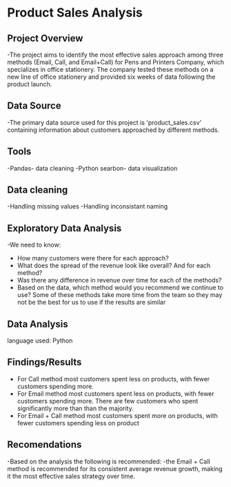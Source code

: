 # Product Sales Analysis
## Project Overview
-The project aims to identify the most effective sales approach among three methods (Email, Call, and Email+Call) for Pens and Printers Company, which specializes in office stationery. The company tested these methods on a new line of office stationery and provided six weeks of data 
following the product launch.

## Data Source
-The primary data source used for this project is 'product_sales.csv' containing information about customers approached by different methods.

## Tools
-Pandas- data cleaning
-Python searbon- data visualization

## Data cleaning
-Handling missing values
-Handling inconsistant naming

## Exploratory Data Analysis
-We need to know:
 - How many customers were there for each approach?
 - What does the spread of the revenue look like overall? And for each method?
 - Was there any difference in revenue over time for each of the methods?
 - Based on the data, which method would you recommend we continue to use? Some
of these methods take more time from the team so they may not be the best for us
to use if the results are similar

## Data Analysis
language used: Python

## Findings/Results
- For Call method most customers spent less on products, with fewer customers spending more.
- For Email method most customers spent less on products, with fewer customers spending more. There are few customers who spent significantly more than than the majority.
- For Email + Call method most customers spent more on products, with fewer customers spending less on product

## Recomendations
-Based on the analysis the following is recommended:
 -the Email + Call method is recommended for its consistent average revenue growth, making it the most effective sales strategy over time.
